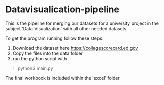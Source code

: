 # Datavisualication-pipeline
This is the pipeline for merging our datasets  for a university project in the subject 'Data Visualization' with all other needed datasets. 

To get the program running follow these steps:
1. Download the dataset here https://collegescorecard.ed.gov
2. Copy the files into the data folder
3. run the python script with

> python3 main.py

The final workbook is included within the 'excel' folder
